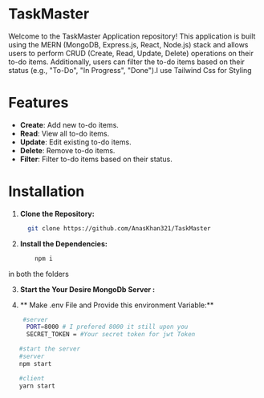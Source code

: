 # TaskMaster 

Welcome to the TaskMaster Application repository! This application is built using the MERN (MongoDB, Express.js, React, Node.js)  stack and allows users to perform CRUD (Create, Read, Update, Delete) operations on their to-do items.
Additionally, users can filter the to-do items based on their status (e.g., "To-Do", "In Progress", "Done").I use Tailwind Css for Styling

# Features

- **Create**: Add new to-do items.
- **Read**: View all to-do items.
- **Update**: Edit existing to-do items.
- **Delete**: Remove to-do items.
- **Filter**: Filter to-do items based on their status.

# Installation 

1. **Clone the Repository:**
   ```bash
     git clone https://github.com/AnasKhan321/TaskMaster

2. **Install the Dependencies:**
    ```bash
        npm i

  in both the folders 

 3. **Start the Your Desire MongoDb Server  :**


  4. ** Make .env File and Provide this environment Variable:**
   ```bash
       #server
        PORT=8000 # I prefered 8000 it still upon you 
        SECRET_TOKEN = #Your secret token for jwt Token

      #start the server
      #server
      npm start

      #client
      yarn start
  

